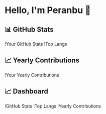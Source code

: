 # Hello, I'm Peranbu 👋

## 📊 GitHub Stats

!Your GitHub Stats
!Top Langs

## 📈 Yearly Contributions

!Your Yearly Contributions

## 📈 Dashboard

!GitHub Stats
!Top Langs
!Yearly Contributions
